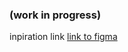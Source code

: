 ### (work in progress)

inpiration link [link to figma](https://www.figma.com/file/I3HFX6aBuAGWsUGF3vFCMF/Landing-Page-Kits-V1-(Community)?node-id=1%3A258&mode=dev)